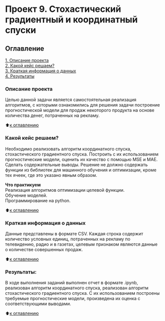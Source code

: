 # Проект 9. Стохастический градиентный и координатный спуски

## Оглавление  
[1. Описание проекта](README.md#Описание-проекта)  
[2. Какой кейс решаем?](README.md#Какой-кейс-решаем)  
[3. Краткая информация о данных](README.md#Краткая-информация-о-данных)  
[4. Результаты](README.md#Результаты)

### Описание проекта
Целью данной задачи является самостоятельная реализация алгоритмов, с которыми ознакомились для решения задачи построение прогностической модели для продаж некоторого продукта на основе количества денег, потраченных на рекламу.

:arrow_up:[к оглавлению](README.md#Оглавление)

### Какой кейс решаем?    
Необходимо реализовать алгоритм координатного спуска, стохастического градиентного спуска. Построить с их использованием прогностические модели, оценить их качество с помощью MSE и MAE.
Сделать содержательные выводы. Решение не должно содержать функции из библиотек для машинного обучения и оптимизации, кроме тех ячеек, где это указано явным образом.  

**Что практикуем**  
Реализация алгоритмов оптимизации целевой функции.  
Обучение моделей.  
Программирование на python.  

:arrow_up:[к оглавлению](README.md#Оглавление)

### Краткая информация о данных
Данные представлены в формате CSV. Каждая строка содержит количество условных единиц, потраченных на рекламу по телевидению, радио и в газетах, целевым признаком являются данные о количестве совершенных продаж.  

:arrow_up:[к оглавлению](README.md#Оглавление)

### Результаты:  
В ходе выполнения заданий выполнен отчет в формате .ipynb, реализован алгоритм координатного спуска, реализован алгоритм стохастического градиентного спуска. С их использованием построены требуемые прогностические модели, произведена их оценка с соответствующими выводами.  

:arrow_up:[к оглавлению](README.md#Оглавление)